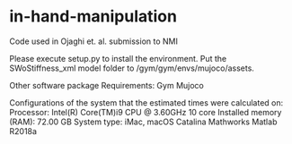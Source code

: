 # in-hand-manipulation



Code used in Ojaghi et. al. submission to NMI

Please execute setup.py to install the environment. 
Put the SWoStiffness_xml model folder to /gym/gym/envs/mujoco/assets.



Other software package Requirements:
Gym 
Mujoco 
	

Configurations of the system that the estimated times were calculated on:
Processor: Intel(R) Core(TM)i9  CPU @ 3.60GHz 10 core
Installed memory (RAM): 72.00 GB
System type: iMac, macOS Catalina
Mathworks Matlab R2018a
